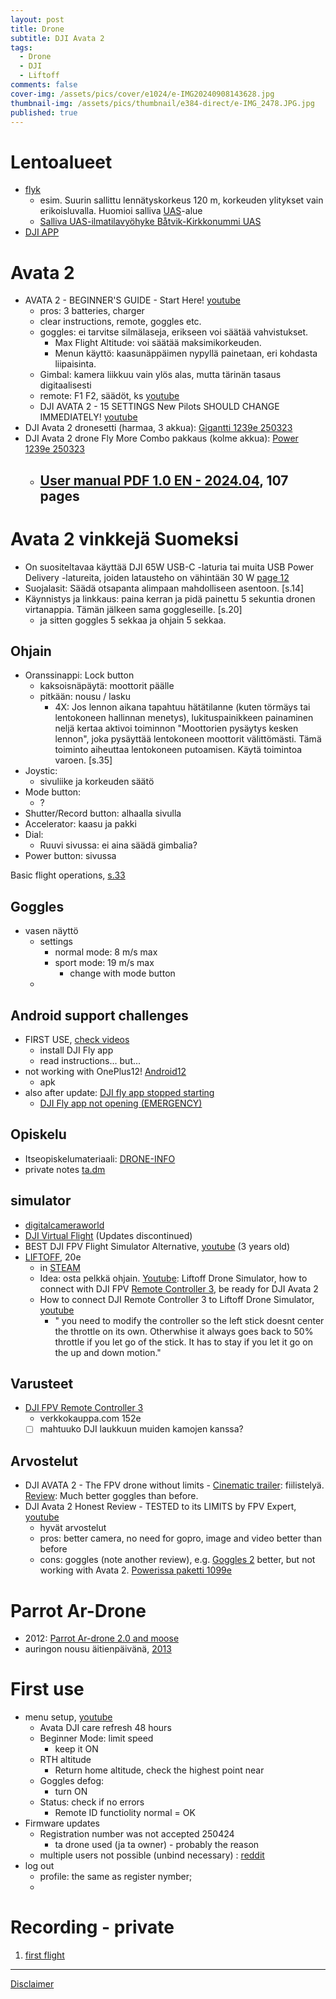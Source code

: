```yaml
---
layout: post
title: Drone
subtitle: DJI Avata 2
tags:
  - Drone
  - DJI
  - Liftoff
comments: false
cover-img: /assets/pics/cover/e1024/e-IMG20240908143628.jpg
thumbnail-img: /assets/pics/thumbnail/e384-direct/e-IMG_2478.JPG.jpg
published: true
---
```



# Lentoalueet

- [flyk](https://flyk.com/map?drone&lang=fi#p=9.48/60.1233/24.4656)
  - esim. Suurin sallittu lennätyskorkeus 120 m, korkeuden ylitykset vain erikoisluvalla. Huomioi salliva [UAS](https://droneinfo.fi/fi/uas-ilmatilavyohykkeet?group=tilapainensallivauas&limit=100&offset=0&query=&sort=title.sort)-alue
  - [Salliva UAS-ilmatilavyöhyke Båtvik-Kirkkonummi UAS](https://droneinfo.fi/fi/ajankohtaista/salliva-uas-ilmatilavyohyke-batvik-kirkkonummi-uas-422022-322023)
- [DJI APP](https://www.dji.com/fi/downloads/djiapp/dji-fly)

# Avata 2

- AVATA 2 - BEGINNER'S GUIDE - Start Here! [youtube](https://www.youtube.com/watch?v=r6dWuN2DiIA)
  - pros: 3 batteries, charger
  - clear instructions, remote, goggles etc.
  - goggles: ei tarvitse silmälaseja, erikseen voi säätää vahvistukset.
    - Max Flight Altitude: voi säätää maksimikorkeuden.
    - Menun käyttö: kaasunäppäimen nypyllä painetaan, eri kohdasta liipaisinta. 
  - Gimbal: kamera liikkuu vain ylös alas, mutta tärinän tasaus digitaalisesti
  - remote: F1 F2, säädöt, ks [youtube](https://youtu.be/r6dWuN2DiIA?si=SXWsGXK4R2GwMEKn&t=1588)
  - DJI AVATA 2 - 15 SETTINGS New Pilots SHOULD CHANGE IMMEDIATELY! [youtube](https://www.youtube.com/watch?v=YoFFb5Ukc8s)
- DJI Avata 2 dronesetti (harmaa, 3 akkua): [Gigantti 1239e 250323](https://www.gigantti.fi/product/urheilu-ja-vapaa-aika/dronet-ja-tarvikkeet/dronet/dji-avata-2-dronesetti-harmaa-3-akkua/772336)
- DJI Avata 2 drone Fly More Combo pakkaus (kolme akkua): [Power 1239e 250323](https://www.power.fi/puhelimet-ja-kamerat/dronet-ja-tarvikkeet/dronet/dji-avata-2-drone-fly-more-combo-pakkaus-kolme-akkua/p-3219717/?utm_source=vertaa_fi&utm_medium=cpc&utm_term=%5B90253-3219717%5D%5B9bb3e37a-4c16-4b83-ad2c-6c03700574f5%5D)
  - [User manual PDF 1.0 EN - 2024.04](https://dl.djicdn.com/downloads/DJI_Avata_2/UM/DJI_Avata_2_User_Manual_v1.0_en.pdf), 107 pages
    - 

# Avata 2 vinkkejä Suomeksi

- On suositeltavaa käyttää DJI 65W USB-C -laturia tai muita USB Power Delivery -latureita, joiden latausteho on vähintään 30 W [page 12](https://dl.djicdn.com/downloads/DJI_Avata_2/UM/DJI_Avata_2_User_Manual_v1.0_en.pdf)
- Suojalasit: Säädä otsapanta alimpaan mahdolliseen asentoon. [s.14]
- Käynnistys ja linkkaus: paina kerran ja pidä painettu 5 sekuntia dronen virtanappia. Tämän jälkeen sama goggleseille. [s.20]
  - ja sitten goggles 5 sekkaa ja ohjain 5 sekkaa.

## Ohjain

- Oranssinappi: Lock button
  - kaksoisnäpäytä: moottorit päälle
  - pitkään: nousu / lasku
    - 4X: Jos lennon aikana tapahtuu hätätilanne (kuten törmäys tai lentokoneen hallinnan menetys), lukituspainikkeen painaminen neljä kertaa aktivoi toiminnon "Moottorien pysäytys kesken lennon", joka pysäyttää lentokoneen moottorit välittömästi. Tämä toiminto aiheuttaa lentokoneen putoamisen. Käytä toimintoa varoen. [s.35]
- Joystic:
  - sivuliike ja korkeuden säätö
- Mode button:
  - ?
- Shutter/Record button: alhaalla sivulla
- Accelerator: kaasu ja pakki
- Dial:
  - Ruuvi sivussa: ei aina säädä gimbalia?
- Power button: sivussa 

Basic flight operations, [s.33](https://dl.djicdn.com/downloads/DJI_Avata_2/UM/DJI_Avata_2_User_Manual_v1.0_en.pdf)

## Goggles

- vasen näyttö
  - settings 
    - normal mode: 8 m/s max
    - sport mode: 19 m/s max
      - change with mode button
  - 


## Android support challenges

- FIRST USE, [check videos](https://s.dji.com/guide71)
  - install DJI Fly app
  - read instructions... but...
- not working with OnePlus12! [Android12](https://forum.dji.com/thread-271480-1-1.html)
  - apk
- also after update: [DJI fly app stopped starting](https://forum.dji.com/forum.php?mod=viewthread&tid=271142#pid2821846)
  - [DJI Fly app not opening (EMERGENCY)](https://forum.dji.com/forum.php?mod=viewthread&tid=271490)

## Opiskelu

- Itseopiskelumateriaali: [DRONE-INFO](https://www.droneinfo.fi/fi/droneinfo-etusivu)
- private notes [ta.dm](https://docs.google.com/document/d/1b2KKc4bwZDa0461j9AJmMpFv0ErxVyMuxUONktVWoEE/edit?usp=sharing)

## simulator

- [digitalcameraworld](https://www.digitalcameraworld.com/news/try-dji-avata-2-before-you-buy-and-do-stunts-djis-free-simulator-is-fun-but)
- [DJI Virtual Flight](https://www.dji.com/fi/downloads/softwares/dji-virtual-flight) (Updates discontinued)
- BEST DJI FPV Flight Simulator Alternative, [youtube](https://www.youtube.com/watch?v=WdZzAiKVKiM) (3 years old)
- [LIFTOFF](https://www.liftoff-game.com/), 20e
  - in [STEAM](https://store.steampowered.com/app/410340/Liftoff_FPV_Drone_Racing/)
  - Idea: osta pelkkä ohjain. [Youtube](https://www.youtube.com/watch?v=0HrGU1uij8c): Liftoff Drone Simulator, how to connect with DJI FPV [Remote Controller 3](https://www.verkkokauppa.com/fi/product/928180/DJI-FPV-Remote-Controller-3), be ready for DJI Avata 2
  - How to connect DJI Remote Controller 3 to Liftoff Drone Simulator, [youtube](https://www.youtube.com/watch?v=1IECDwrqaMI)
    - " you need to modify the controller so the left stick doesnt center the throttle on its own. Otherwhise it always goes back to 50% throttle if you let go of the stick. It has to stay if you let it go on the up and down motion."

## Varusteet

- [DJI FPV Remote Controller 3](https://www.verkkokauppa.com/fi/product/928180/DJI-FPV-Remote-Controller-3)
  - verkkokauppa.com 152e
  - [ ] mahtuuko DJI laukkuun muiden kamojen kanssa?

## Arvostelut

- DJI AVATA 2 - The FPV drone without limits - [Cinematic trailer](https://www.youtube.com/watch?v=InXSW569ElA): fiilistelyä. [Review](https://www.youtube.com/watch?v=rTNDEUOHKVI): Much better goggles than before.
- DJI Avata 2 Honest Review - TESTED to its LIMITS by FPV Expert, [youtube](https://www.youtube.com/watch?v=-d__qJ6PQMU)
  - hyvät arvostelut
  - pros: better camera, no need for gopro, image and video better than before
  - cons: goggles (note another review), e.g. [Goggles 2](https://www.dji.com/fi/support/product/goggles-2) better, but not working with Avata 2. [Powerissa paketti 1099e](https://www.power.fi/puhelimet-ja-kamerat/dronet-ja-tarvikkeet/dronet/dji-avata-pro-view-combo-pakkaus-dji-goggles-2/)


# Parrot Ar-Drone

- 2012: [Parrot Ar-drone 2.0 and moose](https://youtu.be/udDuCVtX2AM)
- auringon nousu äitienpäivänä, [2013](https://youtu.be/Vmkz39Exa9g)


# First use

- menu setup, [youtube](https://www.youtube.com/watch?v=RekbzY9XKHM)
  - Avata DJI care refresh 48 hours
  - Beginner Mode: limit speed
    - keep it ON
  - RTH altitude
    - Return home altitude, check the highest point near
  - Goggles defog:
    - turn ON
  - Status: check if no errors
    - Remote ID functiolity normal = OK
- Firmware updates
  - Registration number was not accepted 250424
    - ta drone used (ja ta owner) - probably the reason
  - multiple users not possible (unbind necessary) : [reddit](https://www.reddit.com/r/dji/comments/118jejs/connecting_avata_to_two_different_accounts/?rdt=59668)
- log out
  - profile: the same as register nymber;
  - 

# Recording - private

1. [first flight](https://youtu.be/SJRxWgkjfRE?si=NOdhXXo2d9-CMql2)

---

[Disclaimer](https://talonendm.github.io/disclaimer)

